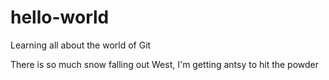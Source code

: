 # hello-world
Learning all about the world of Git

There is so much snow falling out West, I'm getting antsy to hit the powder
